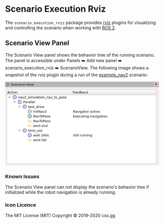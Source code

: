 # Scenario Execution Rviz

The `scenario_execution_rviz` package provides [rviz](https://github.com/ros2/rviz) plugins for visualizing and controlling the scenario when working with [ROS 2](https://docs.ros.org/en/rolling/index.html).

## Scenario View Panel

The Scenario View panel shows the behavior tree of the running scenario. The panel is accessible under Panels :arrow_right: Add new panel :arrow_right: scenario_execution_rviz :arrow_right: ScenarioView.
The following image shows a snapshot of the rviz plugin during a run of the [example_nav2](../examples/example_nav2/example_nav2.osc) scenario:

![tree_example.png](../docs/images/scenario_view_example.png)

### Known Issues

The Scenario View panel can not display the scenario's behavior tree if initialized while the robot navigation is already running.

### Icon Licence

The MIT License (MIT)
Copyright © 2019-2020 css.gg
